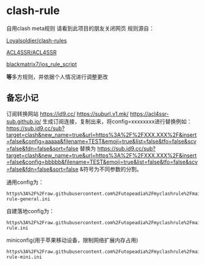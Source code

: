 # clash-rule

自用clash meta规则
请看到此项目的朋友关闭网页
规则源自：

[Loyalsoldier/clash-rules](https://github.com/Loyalsoldier/clash-rules)

[ACL4SSR/ACL4SSR](https://github.com/ACL4SSR/ACL4SSR)

[blackmatrix7/ios_rule_script](https://github.com/blackmatrix7/ios_rule_script)

**等**多方规则，并依据个人情况进行调整更改

## 备忘小记

订阅转换网站
https://id9.cc/
https://suburl.v1.mk/
https://acl4ssr-sub.github.io/
生成订阅连接，复制出来，将config=xxxxxxxx进行替换例如：
https://sub.id9.cc/sub?target=clash&new_name=true&url=https%3A%2F%2FXXX.XXX%2F&insert=false&config=aaaaa&filename=TEST&emoji=true&list=false&tfo=false&scv=false&fdn=false&sort=false
替换为
https://sub.id9.cc/sub?target=clash&new_name=true&url=https%3A%2F%2FXXX.XXX%2F&insert=false&config=bbbbb&filename=TEST&emoji=true&list=false&tfo=false&scv=false&fdn=false&sort=false
&符号为不同参数的分割。

通用config为：

```http
https%3A%2F%2Fraw.githubusercontent.com%2Futopeadia%2Fmyclashrule%2Fmain%2Fclash-rule-general.ini
```

自建落地config为：

```http
https%3A%2F%2Fraw.githubusercontent.com%2Futopeadia%2Fmyclashrule%2Fmain%2Fclash-rule.ini
```

miniconfig(用于苹果移动设备，限制网络扩展内存占用)

```http
https%3A%2F%2Fraw.githubusercontent.com%2Futopeadia%2Fmyclashrule%2Fmain%2Fclash-rule-mini.ini
```
